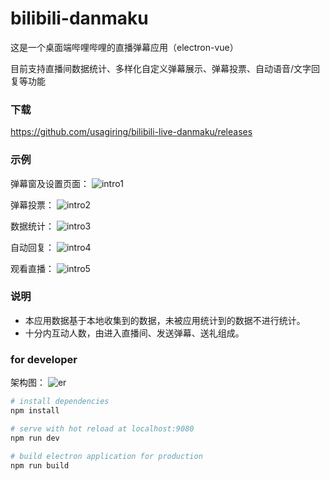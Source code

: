 # bilibili-danmaku

这是一个桌面端哔哩哔哩的直播弹幕应用（electron-vue）

目前支持直播间数据统计、多样化自定义弹幕展示、弹幕投票、自动语音/文字回复等功能

### 下载
https://github.com/usagiring/bilibili-live-danmaku/releases

### 示例
弹幕窗及设置页面：
![intro1](https://raw.githubusercontent.com/hling51325/bilibili-danmaku/master/static/intro1.png)

弹幕投票：
![intro2](https://raw.githubusercontent.com/hling51325/bilibili-danmaku/master/static/intro2.png)

数据统计：
![intro3](https://raw.githubusercontent.com/hling51325/bilibili-danmaku/master/static/intro3.png)

自动回复：
![intro4](https://raw.githubusercontent.com/hling51325/bilibili-danmaku/master/static/intro4.png)

观看直播：
![intro5](https://raw.githubusercontent.com/hling51325/bilibili-danmaku/master/static/intro5.png)

### 说明
- 本应用数据基于本地收集到的数据，未被应用统计到的数据不进行统计。
- 十分内互动人数，由进入直播间、发送弹幕、送礼组成。

### for developer

架构图：
![er](https://raw.githubusercontent.com/hling51325/bilibili-danmaku/master/static/er.png)

``` bash
# install dependencies
npm install

# serve with hot reload at localhost:9080
npm run dev

# build electron application for production
npm run build
```